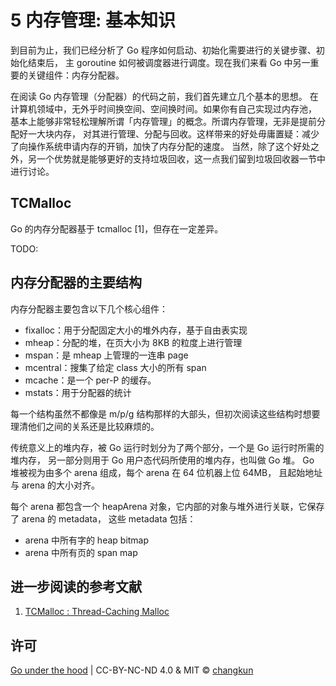 # 5 内存管理: 基本知识

到目前为止，我们已经分析了 Go 程序如何启动、初始化需要进行的关键步骤、初始化结束后，
主 goroutine 如何被调度器进行调度。现在我们来看 Go 中另一重要的关键组件：内存分配器。

在阅读 Go 内存管理（分配器）的代码之前，我们首先建立几个基本的思想。
在计算机领域中，无外乎时间换空间、空间换时间。如果你有自己实现过内存池，
基本上能够非常轻松理解所谓「内存管理」的概念。所谓内存管理，无非是提前分配好一大块内存，
对其进行管理、分配与回收。这样带来的好处毋庸置疑：减少了向操作系统申请内存的开销，加快了内存分配的速度。
当然，除了这个好处之外，另一个优势就是能够更好的支持垃圾回收，这一点我们留到垃圾回收器一节中进行讨论。

## TCMalloc

Go 的内存分配器基于 tcmalloc [1]，但存在一定差异。

TODO:

## 内存分配器的主要结构

内存分配器主要包含以下几个核心组件：

- fixalloc：用于分配固定大小的堆外内存，基于自由表实现
- mheap：分配的堆，在页大小为 8KB 的粒度上进行管理
- mspan：是 mheap 上管理的一连串 page
- mcentral：搜集了给定 class 大小的所有 span
- mcache：是一个 per-P 的缓存。
- mstats：用于分配器的统计

每一个结构虽然不都像是 m/p/g 结构那样的大部头，但初次阅读这些结构时想要理清他们之间的关系还是比较麻烦的。

传统意义上的堆内存，被 Go 运行时划分为了两个部分，一个是 Go 运行时所需的堆内存，
另一部分则用于 Go 用户态代码所使用的堆内存，也叫做 Go 堆。
Go 堆被视为由多个 arena 组成，每个 arena 在 64 位机器上位 64MB，
且起始地址与 arena 的大小对齐。

每个 arena 都包含一个 heapArena 对象，它内部的对象与堆外进行关联，它保存了 arena 的 metadata，
这些 metadata 包括：

- arena 中所有字的 heap bitmap
- arena 中所有页的 span map

## 进一步阅读的参考文献

1. [TCMalloc : Thread-Caching Malloc](http://goog-perftools.sourceforge.net/doc/tcmalloc.html)

## 许可

[Go under the hood](https://github.com/changkun/go-under-the-hood) | CC-BY-NC-ND 4.0 & MIT &copy; [changkun](https://changkun.de)
